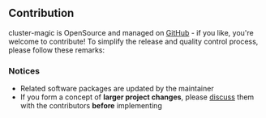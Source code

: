 Contribution
------------

cluster-magic is OpenSource and managed on [GitHub](https://github.com/Node.cluster-magic) - if you like, you're welcome to contribute!
To simplify the release and quality control process, please follow these remarks:

### Notices ###
* Related software packages are updated by the maintainer
* If you form a concept of **larger project changes**, please [discuss](https://github.com/Node.cluster-magic/issues) them with the contributors **before** implementing